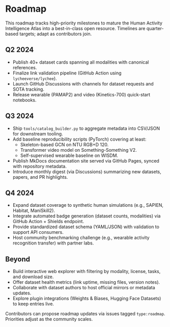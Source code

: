 # Roadmap

This roadmap tracks high-priority milestones to mature the Human Activity Intelligence Atlas into a best-in-class open resource. Timelines are quarter-based targets; adapt as contributors join.

## Q2 2024
- Publish 40+ dataset cards spanning all modalities with canonical references.
- Finalize link validation pipeline (GitHub Action using `lycheeverse/lychee`).
- Launch GitHub Discussions with channels for dataset requests and SOTA tracking.
- Release wearable (PAMAP2) and video (Kinetics-700) quick-start notebooks.

## Q3 2024
- Ship `tools/catalog_builder.py` to aggregate metadata into CSV/JSON for downstream tooling.
- Add baseline reproducibility scripts (PyTorch) covering at least:
  - Skeleton-based GCN on NTU RGB+D 120.
  - Transformer video model on Something-Something V2.
  - Self-supervised wearable baseline on WISDM.
- Publish MkDocs documentation site served via GitHub Pages, synced with repository metadata.
- Introduce monthly digest (via Discussions) summarizing new datasets, papers, and PR highlights.

## Q4 2024
- Expand dataset coverage to synthetic human simulations (e.g., SAPIEN, Habitat, ManiSkill2).
- Integrate automated badge generation (dataset counts, modalities) via GitHub Action + Shields endpoint.
- Provide standardized dataset schema (YAML/JSON) with validation to support API consumers.
- Host community benchmarking challenge (e.g., wearable activity recognition transfer) with partner labs.

## Beyond
- Build interactive web explorer with filtering by modality, license, tasks, and download size.
- Offer dataset health metrics (link uptime, missing files, version notes).
- Collaborate with dataset authors to host official mirrors or metadata updates.
- Explore plugin integrations (Weights & Biases, Hugging Face Datasets) to keep entries live.

Contributors can propose roadmap updates via issues tagged `type:roadmap`. Priorities adjust as the community scales.
